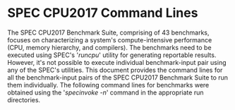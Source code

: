 # SPEC CPU2017 Command Lines

The SPEC CPU2017 Benchmark Suite, comprising of 43 benchmarks, focuses on characterizing a system's compute-intensive performance (CPU, memory hierarchy, and compilers). The benchmarks need to be executed using SPEC's '*runcpu*' utility for generating reportable results. However, it's not possible to execute individual benchmark-input pair using any of the SPEC's utilities. This document provides the command lines for all the benchmark-input pairs of the SPEC CPU2017 Benchmark Suite to run them individually. The following command lines for benchmarks were obtained using the '*specinvoke -n*' command in the appropriate run directories.